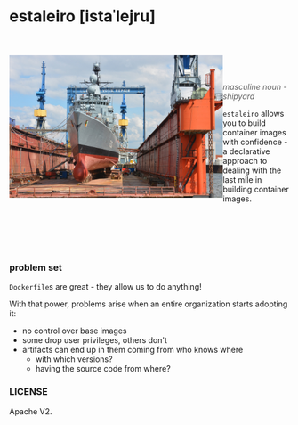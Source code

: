 # estaleiro [istaˈlejru]

<br />
<br />

<img align="left" width="384" height="256" src="https://github.com/cirocosta/estaleiro/raw/master/.github/shipyard.jpg" />

<br />
<br />


> *masculine noun - shipyard*

`estaleiro` allows you to build container images with confidence - a declarative
approach to dealing with the last mile in building container images.

<br />
<br />
<br />
<br />


### problem set

`Dockerfile`s are great - they allow us to do anything!

With that power, problems arise when an entire organization starts adopting it:

- no control over base images
- some drop user privileges, others don't
- artifacts can end up in them coming from who knows where
  - with which versions?
  - having the source code from where?


### LICENSE

Apache V2.

